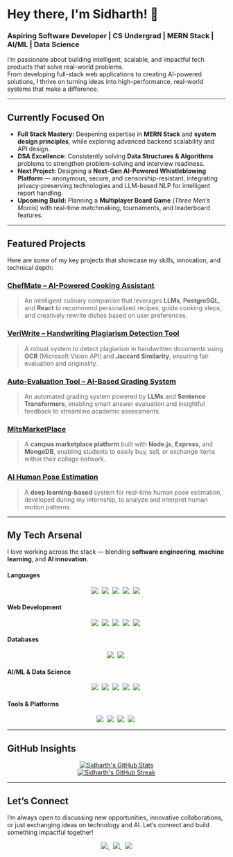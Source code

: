# Hey there, I'm Sidharth! 👋

### **Aspiring Software Developer | CS Undergrad | MERN Stack | AI/ML | Data Science**

I’m passionate about building intelligent, scalable, and impactful tech products that solve real-world problems.  
From developing full-stack web applications to creating AI-powered solutions, I thrive on turning ideas into high-performance, real-world systems that make a difference.

---

## Currently Focused On

-  **Full Stack Mastery:** Deepening expertise in **MERN Stack** and **system design principles**, while exploring advanced backend scalability and API design.
-  **DSA Excellence:** Consistently solving **Data Structures & Algorithms** problems to strengthen problem-solving and interview readiness.
-  **Next Project:** Designing a **Next-Gen AI-Powered Whistleblowing Platform** — anonymous, secure, and censorship-resistant, integrating privacy-preserving technologies and LLM-based NLP for intelligent report handling.
-  **Upcoming Build:** Planning a **Multiplayer Board Game** (*Three Men’s Morris*) with real-time matchmaking, tournaments, and leaderboard features.

---

##  Featured Projects

Here are some of my key projects that showcase my skills, innovation, and technical depth:

### [**ChefMate** – AI-Powered Cooking Assistant](https://github.com/Sid-CodeX/ChefMate)
> An intelligent culinary companion that leverages **LLMs**, **PostgreSQL**, and **React** to recommend personalized recipes, guide cooking steps, and creatively rewrite dishes based on user preferences.

### [**VeriWrite** – Handwriting Plagiarism Detection Tool](https://github.com/Sid-CodeX/VeriWrite)
> A robust system to detect plagiarism in handwritten documents using **OCR** (Microsoft Vision API) and **Jaccard Similarity**, ensuring fair evaluation and originality.

### [**Auto-Evaluation Tool** – AI-Based Grading System](https://github.com/Sid-CodeX/Auto-Answer-Grader)
> An automated grading system powered by **LLMs** and **Sentence Transformers**, enabling smart answer evaluation and insightful feedback to streamline academic assessments.

### [**MitsMarketPlace**](https://github.com/Sid-CodeX/MitsMarketPlace)
> A **campus marketplace platform** built with **Node.js**, **Express**, and **MongoDB**, enabling students to easily buy, sell, or exchange items within their college network.

### [**AI Human Pose Estimation**](https://github.com/Sid-CodeX/Humanpose_Estimation)
> A **deep learning-based** system for real-time human pose estimation, developed during my internship, to analyze and interpret human motion patterns.

---

##  My Tech Arsenal

I love working across the stack — blending **software engineering**, **machine learning**, and **AI innovation**.

#### **Languages**
<p align="center">
    <img src="https://img.shields.io/badge/C%2B%2B-00599C?style=for-the-badge&logo=cplusplus&logoColor=white"/>&nbsp;
    <img src="https://img.shields.io/badge/C-A8B9CC?style=for-the-badge&logo=c&logoColor=white"/>&nbsp;
    <img src="https://img.shields.io/badge/Python-3670A0?style=for-the-badge&logo=python&logoColor=ffdd54"/>&nbsp;
    <img src="https://img.shields.io/badge/JavaScript-%23F7DF1E.svg?style=for-the-badge&logo=javascript&logoColor=black"/>&nbsp;
    <img src="https://img.shields.io/badge/TypeScript-%23007ACC.svg?style=for-the-badge&logo=typescript&logoColor=white"/>&nbsp;
</p>

#### **Web Development**
<p align="center">
    <img src="https://img.shields.io/badge/React-%2361DAFB.svg?style=for-the-badge&logo=react&logoColor=white"/>&nbsp;
    <img src="https://img.shields.io/badge/Node.js-6DA55F?style=for-the-badge&logo=node.js&logoColor=white"/>&nbsp;
    <img src="https://img.shields.io/badge/Express.js-%23000000.svg?style=for-the-badge&logo=express&logoColor=white"/>&nbsp;
    <img src="https://img.shields.io/badge/FastAPI-%23009688.svg?style=for-the-badge&logo=fastapi&logoColor=white"/>&nbsp;
    <img src="https://img.shields.io/badge/Tailwind_CSS-%2306B6D4.svg?style=for-the-badge&logo=tailwindcss&logoColor=white"/>&nbsp;
</p>

#### **Databases**
<p align="center">
    <img src="https://img.shields.io/badge/MongoDB-%234EA94B.svg?style=for-the-badge&logo=mongodb&logoColor=white"/>&nbsp;
    <img src="https://img.shields.io/badge/PostgreSQL-%23316192.svg?style=for-the-badge&logo=postgresql&logoColor=white"/>&nbsp;
</p>

#### **AI/ML & Data Science**
<p align="center">
    <img src="https://img.shields.io/badge/LLMs-FF4500?style=for-the-badge&logo=openai&logoColor=white"/>&nbsp;
    <img src="https://img.shields.io/badge/Deep_Learning-FF6600?style=for-the-badge&logo=tensorflow&logoColor=white"/>&nbsp;
    <img src="https://img.shields.io/badge/Hugging_Face-FFD21C?style=for-the-badge&logo=huggingface&logoColor=black"/>&nbsp;
    <img src="https://img.shields.io/badge/Pandas-%23150458.svg?style=for-the-badge&logo=pandas&logoColor=white"/>&nbsp;
    <img src="https://img.shields.io/badge/NumPy-%23013243.svg?style=for-the-badge&logo=numpy&logoColor=white"/>&nbsp;
</p>

#### **Tools & Platforms**
<p align="center">
    <img src="https://img.shields.io/badge/Git-%23F05032.svg?style=for-the-badge&logo=git&logoColor=white"/>&nbsp;
    <img src="https://img.shields.io/badge/GitHub-%23181717.svg?style=for-the-badge&logo=github&logoColor=white"/>&nbsp;
    <img src="https://img.shields.io/badge/Docker-%232496ED.svg?style=for-the-badge&logo=docker&logoColor=white"/>&nbsp;
    <img src="https://img.shields.io/badge/REST_APIs-%23000000.svg?style=for-the-badge"/>&nbsp;
</p>

---

##  GitHub Insights

<p align="center">
  <a href="https://github.com/Sid-CodeX">
    <img src="https://github-readme-stats.vercel.app/api?username=Sid-CodeX&show_icons=true&theme=dark&count_private=true&hide_border=true" alt="Sidharth's GitHub Stats"/>
  </a>
  <br/>
  <a href="https://github.com/Sid-CodeX">
    <img src="https://github-readme-streak-stats.herokuapp.com/?user=Sid-CodeX&theme=dark&hide_border=true" alt="Sidharth's GitHub Streak"/>
  </a>
</p>

---

##  Let’s Connect

I’m always open to discussing new opportunities, innovative collaborations, or just exchanging ideas on technology and AI. Let’s connect and build something impactful together!

<p align="center">
    <a href="https://www.linkedin.com/in/sidharth-p-7b0097257/" target="_blank">
        <img src="https://img.shields.io/badge/LinkedIn-0A66C2?style=for-the-badge&logo=linkedin&logoColor=white"/>
    </a>&nbsp;
    <a href="mailto:sidharth2272004@gmail.com" target="_blank">
        <img src="https://img.shields.io/badge/Gmail-D14836?style=for-the-badge&logo=gmail&logoColor=white"/>
    </a>&nbsp;
    <a href="https://leetcode.com/Sid_CodeX" target="_blank">
        <img src="https://img.shields.io/badge/LeetCode-FFA116?style=for-the-badge&logo=leetcode&logoColor=white"/>
    </a>
</p>
